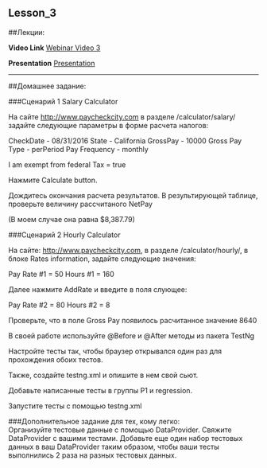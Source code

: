 Lesson_3
----
##Лекции:

**Video Link** [Webinar Video 3](https://youtu.be/A625Zq_5cR4) 

**Presentation** [Presentation](https://www.dropbox.com/s/6afk3lkk12083ya/)

----
##Домашнее задание:

###Сценарий 1 Salary Calculator

На сайте http://www.paycheckcity.com  в разделе /calculator/salary/
задайте следующие параметры в форме расчета налогов:

CheckDate - 08/31/2016
State - California
GrossPay - 10000
Gross Pay Type - perPeriod
Pay Frequency - monthly

I am exempt from federal Tax = true

Нажмите Calculate button.  

Дождитесь окончания расчета результатов. 
В результирующей таблице, проверьте величину рассчитаного NetPay

(В моем случае она равна $8,387.79)

###Сценарий 2 Hourly Calculator

На сайте: http://www.paycheckcity.com, в разделе /calculator/hourly/, в блоке Rates information, задайте следующие значения:

Pay Rate #1 = 50 
Hours #1 = 160
 
Далее нажмите AddRate и введите в поля слующее:

Pay Rate #2 = 80
Hours #2 = 8

Проверьте, что в поле Gross Pay появилось расчитанное значение 8640

В своей работе используйте @Before и @After методы из пакета TestNg

Настройте тесты так, чтобы браузер открывался один раз для прохождения обоих тестов.

Также, создайте testng.xml и опишите в нем свой сьют.

Добавьте написанные тесты в группы P1 и regression.

Запустите тесты с помощью testng.xml


###Дополнительное задание для тех, кому легко:  
Организуйте тестовые данные с помощью DataProvider. 
Свяжите DataProvider с вашими тестами.
Добавьте еще один набор тестовых данных в ваш DataProvider таким образом, 
чтобы ваши тесты выполнились 2 раза на разных тестовых данных.
